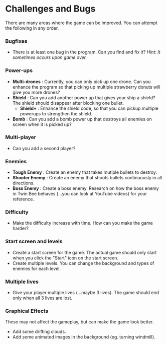 Challenges and Bugs
===

There are many areas where the game can be improved. You can attempt the following in any order.

### Bugfixes
* There is at least one bug in the program. Can you find and fix it? *Hint: It sometimes occurs upon game over.*

### Power-ups
* **Multi-drones** : Currently, you can only pick up one drone. Can you enhance the program so that picking up multiple strawberry donuts will give you more drones?
* **Shield** : Can you add another power up that gives your ship a shield? The shield should disappear after blocking one bullet.
  * **Shield+** : Enhance the shield code, so that you can pickup multiple powerups to strengthen the shield.
* **Bomb** : Can you add a bomb power up that destroys all enemies on screen when it is picked up?

### Multi-player
* Can you add a second player?

### Enemies
* **Tough Enemy** : Create an enemy that takes mutiple bullets to destroy.
* **Shooter Enemy** : Create an enemy that shoots bullets continuously in all directions.
* **Boss Enemy** : Create a boss enemy. Research on how the boss enemy in Twin Bee behaves (...you can look at YouTube videos) for your reference.

### Difficulty
* Make the difficulty increase with time. How can you make the game harder?

### Start screen and levels
* Create a start screen for the game. The actual game should only start when you click the "Start" icon on the start screen.
* Create multiple levels. You can change the background and types of enemies for each level.

### Multiple lives
* Give your player multiple lives (...maybe 3 lives). The game should end only when all 3 lives are lost.

### Graphical Effects
These may not affect the gameplay, but can make the game look better.

* Add some drifting clouds.
* Add some animated images in the background (eg. turning windmill).
